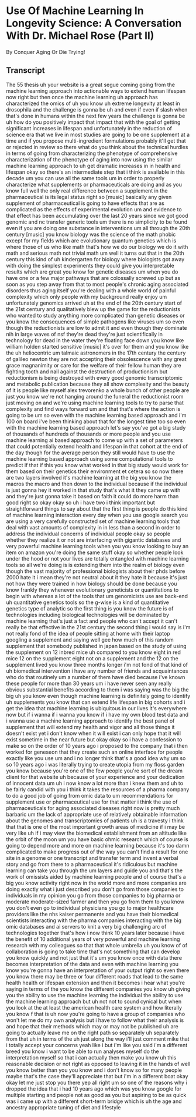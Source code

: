 # Use Of Machine Learning In Longevity Science: A Conversation With Dr. Michael Rose (Part II)

By Conquer Aging Or Die Trying! 


## Transcript

The 55 thesis uh your website is a great segue coming going from the machine learning approach into actionable ways to extend human lifespan now right but then once the machine learning uh approach has characterized the omics of uh you know uh extreme longevity at least in drosophila and the challenge is gonna be uh and even if even if slash when that's done in humans within the next few years the challenge is gonna be uh how do you positively impact that impact that with the goal of getting significant increases in lifespan and unfortunately in the reduction of science era that we live in most studies are going to be one supplement at a time and if you propose multi-ingredient formulations probably it'll get that or rejected in review so there what do you think about the technical hurdles in terms of going from characterizing the phenotype of comprehensive characterization of the phenotype of aging into now using the similar machine learning approach to uh get dramatic increases in in health and lifespan okay so there's an intermediate step that i think is available in this decade um you can use all the same tools um in order to properly characterize what supplements or pharmaceuticals are doing and as you know full well the only real difference between a supplement in the pharmaceutical is its legal status right so [music] basically any given supplement of pharmaceutical is going to have effects that are as complicated as the effects of experimental evolution um and evidence to that effect has been accumulating over the last 20 years since we got good genomic and nc transfer generic tools um there is no simplicity to be found even if you are doing one substance in interventions um all through the 20th century [music] you know biology was the science of the math phobic except for my fields which are evolutionary quantum genetics which is where those of us who like math that's how we do our biology we do it with math and serious math not trivial math um well it turns out that in the 20th century this kind of uh kindergarten for biology where biologists got away with doing the simplest experiments they could give you interpretable results which are great you know for genetic diseases um when you do have one or a few major pathways that are colossally screwed up but as soon as you step away from that to most people's chronic aging associated disorders thus aging itself you're dealing with a whole world of painful complexity which only people with my background really enjoy um unfortunately genomics arrived uh at the end of the 20th century start of the 21st century and qualitatively blew up the game for the reductionists who wanted to study anything more complicated than genetic diseases or you know the consequences of simple pathogens like viruses um so even though the reductionists are low to admit it and even though they dominate nih in large waves of nsf they're dead they're just scientifically in technology for dead in the water they're floating face down you know like william holden started sensitive [music] it's over for them and you know like the uh heliocentric um talmaic astronomers in the 17th century the century of galileo newton they are not accepting their obsolescence with any great grace magnanimity or care for the welfare of their fellow human they are fighting tooth and nail against the destruction of productionism but reductionism is being destroyed with every good genomic transcriptomic and metabolic publication because they all show complexity and the beauty of it is people like myself alex trevorenko a whole bunch of other people are just you know we're not hanging around the funeral the reductionist room just moving on and we're using machine learning tools to try to parse that complexity and find ways forward um and that that's where the action is going to be um so even with the machine learning based approach and i'm 100 on board i've been thinking about that for the longest time too so even with the machine learning based approach let's say you've got a big study of thousands of hundreds of thousands or more people and you use machine learning ai based approach to come up with a set of parameters that could potentially extend health and lifespan in that cohort at the end of the day though for the average person they still would have to use the machine learning based approach using some computational tools to predict if that if this you know what worked in that big study would work for them based on their genetics their environment et cetera so so now there are two layers involved it's machine learning at the big you know the macros the macro and then down to the individual because if the individual is just gonna hey it worked in that study that's what it they came up with and they're just gonna take it based on faith it could do more harm than good right so okay okay so uh i have two i think important but straightforward things to say about that the first thing is people do this kind of machine learning interaction every day when you use google search you are using a very carefully constructed set of machine learning tools that deal with vast amounts of complexity in in less than a second in order to address the individual concerns of individual people okay so people whether they realize it or not are interfacing with gigantic databases and very powerful machine learning tools when you you know looking to buy an item on amazon you're doing the same stuff okay so whether people look under the hood or not your lives are totally entangled with machine learning tools so all we're doing is is extending them into the realm of biology even though the vast majority of professional biologists about their phds before 2000 hate it i mean they're not neutral about it they hate it because it's just not how they were trained in how biology should be done because you know frankly they whenever evolutionary geneticists or quantitations to begin with whereas a lot of the tools that um genomicists use are back-end uh quantitative genetics tools so the g-wise is a kind of quantitative genetics type of analytic so the first thing is you know the future is of technologies including biological technologies will be dominated by machine learning that's just a fact and people who can't accept it can't really be that effective in the 21st century the second thing i would say is i'm not really fond of the idea of people sitting at home with their laptop googling a supplement and saying well gee how much of this random supplement that somebody published in japan based on the study of using the supplement on 12 inbred mice uh compared to you know eight in red mice 12 on the supplement eight not on a supplement and the 12 on the supplement lived you know three months longer i'm not fond of that kind of uh biomedical intervention i have any number of friends and acquaintances who do that routinely um a number of them have died because i've known these people for more than 30 years um i have never seen any really obvious substantial benefits according to them i was saying was the big the big uh you know even though machine learning is definitely going to identify uh supplements you know that can extend life lifespan in big cohorts and i get the idea that machine learning is ubiquitous in our lives it's everywhere now but if i wanna if i wanna you know if i have my own blood test data and i wanna use a machine learning approach to identify the best panel of supplement that will extend my health and vigor and all those things it doesn't exist yet i don't know when it will exist i can only hope that it will exist sometime in the near future but okay okay so i have a confession to make so on the order of 10 years ago i proposed to the company that i then worked for geneseon that they create such an online interface for people exactly like you use um and i no longer think that's a good idea why um so so 10 years ago i was literally trying to create utopia from my floss garden you know because you're one of the few people you're sort of the dream client for that website uh because of your experience and your dedication of innocent data um uh i now know a lot more than i knew them and uh to be fairly candid with you i think it takes the resources of a pharma company to do a good job of going from omic data to um recommendations for supplement use or pharmaceutical use for that matter i think the use of pharmaceuticals for aging associated diseases right now is pretty much barbaric um the lack of appropriate use of relatively obtainable information about the genomes and transcriptomies of patients uh is a travesty i think that that is one of the most important growth areas of medicine if i may be very like uh if i may view the biomedical establishment from an altitude like the orbit of the moon um you have basic ohmic research which of course is going to depend more and more on machine learning because it's too damn complicated to make progress out of the way you can't find a result for one site in a genome or one transcript and transfer term and invent a verbal story and go from there to a pharmaceutical it's ridiculous but machine learning can take you through the um layers and guide you and that's the work of omissists aided by machine learning people and of course that's a big you know activity right now in the world more and more companies are doing exactly what i just described you don't go from those companies to individuals in my opinion you go from those companies to big pharma or moderate moderate-sized farmer and then you go from them to you know you don't even go to individual physicians you go to major healthcare providers like the nhs kaiser permanente and you have their biomedical scientists interacting with the pharma companies interacting with the big omic databases and ai servers to knit a very big challenging arc of technologies together that's how i now think 10 years later because i have the benefit of 10 additional years of very powerful and machine learning research with my colleagues so that that whole umbrella uh you know of of collaboration is going to take time that's not something that can develop you know quickly and not just that it's um you know once with data there becomes interpretation of the data and even with machine learning you know you're gonna have an interpretation of your output right so even there you know there may be three or four different roads that lead to the same health health or lifespan extension and then it becomes i hear what you're saying in terms of the you know the different companies you know uh giving you the ability to use the machine learning the individual the ability to use the machine learning approach but uh not not to sound cynical but when you look at the at least the american health care system and how literally you know f that is uh now you're going to have a group of companies who won't let me do my own analysis but i have to follow what their analysis is and hope that their methods which may or may not be published uh are going to actually leave me on the right path so separately uh separately from that uh in terms of the uh just along the way i'll just comment mike that i totally accept your concerns yeah like i but i'm like you said i'm a different breed you know i want to be able to run analyses myself do the interpretation myself so that i can actually then make you know uh this reasonable decision or not right as opposed to leaving it in the hands of well you know better than you you know and i don't know so for many people maybe that's the case they'll appreciate that but i'm in a different boat okay okay let me just stop you there yep all right um so one of the reasons why i dropped the idea that i had 10 years ago which was you know google for multiple starting and people not as good as you but aspiring to be as quick was i came up with a different short-term bridge which is uh the age and ancestry appropriate tuning of diet and lifestyle
